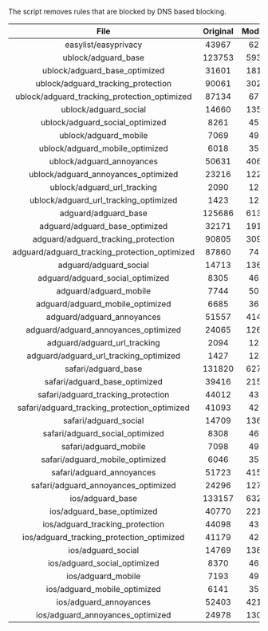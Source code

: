 The script removes rules that are blocked by DNS based blocking.


| File | Original | Modified |
|:----:|:-----:|:-----:|
| easylist/easyprivacy | 43967 | 6267 |
| ublock/adguard_base | 123753 | 59323 |
| ublock/adguard_base_optimized | 31601 | 18126 |
| ublock/adguard_tracking_protection | 90061 | 30297 |
| ublock/adguard_tracking_protection_optimized | 87134 | 6737 |
| ublock/adguard_social | 14660 | 13579 |
| ublock/adguard_social_optimized | 8261 | 4568 |
| ublock/adguard_mobile | 7069 | 4902 |
| ublock/adguard_mobile_optimized | 6018 | 3506 |
| ublock/adguard_annoyances | 50631 | 40612 |
| ublock/adguard_annoyances_optimized | 23216 | 12248 |
| ublock/adguard_url_tracking | 2090 | 1240 |
| ublock/adguard_url_tracking_optimized | 1423 | 1237 |
| adguard/adguard_base | 125686 | 61360 |
| adguard/adguard_base_optimized | 32171 | 19161 |
| adguard/adguard_tracking_protection | 90805 | 30987 |
| adguard/adguard_tracking_protection_optimized | 87860 | 7413 |
| adguard/adguard_social | 14713 | 13640 |
| adguard/adguard_social_optimized | 8305 | 4612 |
| adguard/adguard_mobile | 7744 | 5076 |
| adguard/adguard_mobile_optimized | 6685 | 3674 |
| adguard/adguard_annoyances | 51557 | 41460 |
| adguard/adguard_annoyances_optimized | 24065 | 12657 |
| adguard/adguard_url_tracking | 2094 | 1245 |
| adguard/adguard_url_tracking_optimized | 1427 | 1242 |
| safari/adguard_base | 131820 | 62765 |
| safari/adguard_base_optimized | 39416 | 21594 |
| safari/adguard_tracking_protection | 44012 | 4368 |
| safari/adguard_tracking_protection_optimized | 41093 | 4224 |
| safari/adguard_social | 14709 | 13630 |
| safari/adguard_social_optimized | 8308 | 4602 |
| safari/adguard_mobile | 7098 | 4938 |
| safari/adguard_mobile_optimized | 6046 | 3537 |
| safari/adguard_annoyances | 51723 | 41551 |
| safari/adguard_annoyances_optimized | 24296 | 12727 |
| ios/adguard_base | 133157 | 63284 |
| ios/adguard_base_optimized | 40770 | 22111 |
| ios/adguard_tracking_protection | 44098 | 4376 |
| ios/adguard_tracking_protection_optimized | 41179 | 4232 |
| ios/adguard_social | 14769 | 13662 |
| ios/adguard_social_optimized | 8370 | 4616 |
| ios/adguard_mobile | 7193 | 4980 |
| ios/adguard_mobile_optimized | 6141 | 3576 |
| ios/adguard_annoyances | 52403 | 42126 |
| ios/adguard_annoyances_optimized | 24978 | 13014 |